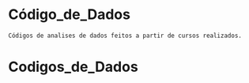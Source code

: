 # Código_de_Dados

`Códigos de analises de dados feitos a partir de cursos realizados.`
# Codigos_de_Dados
